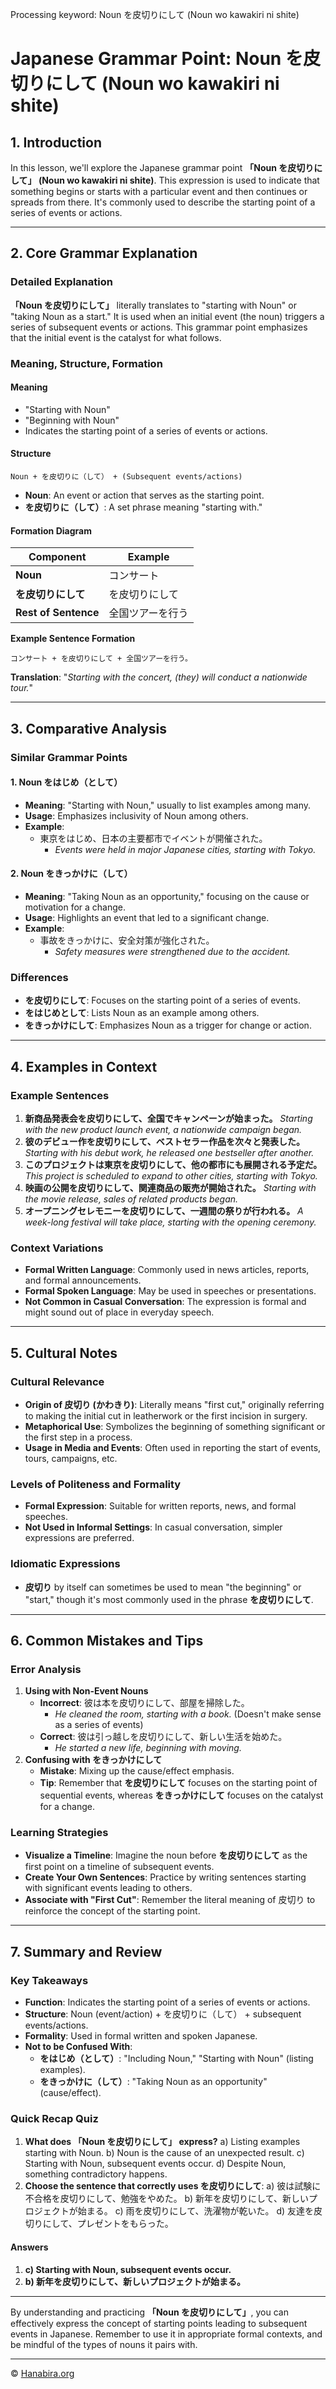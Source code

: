 Processing keyword: Noun を皮切りにして (Noun wo kawakiri ni shite)
# Japanese Grammar Point: Noun を皮切りにして (Noun wo kawakiri ni shite)

## 1. Introduction
In this lesson, we'll explore the Japanese grammar point **「Noun を皮切りにして」 (Noun wo kawakiri ni shite)**. This expression is used to indicate that something begins or starts with a particular event and then continues or spreads from there. It's commonly used to describe the starting point of a series of events or actions.

---
## 2. Core Grammar Explanation
### Detailed Explanation
**「Noun を皮切りにして」** literally translates to "starting with Noun" or "taking Noun as a start." It is used when an initial event (the noun) triggers a series of subsequent events or actions. This grammar point emphasizes that the initial event is the catalyst for what follows.
### Meaning, Structure, Formation
#### **Meaning**
- "Starting with Noun"
- "Beginning with Noun"
- Indicates the starting point of a series of events or actions.
#### **Structure**
```plaintext
Noun + を皮切りに（して） + (Subsequent events/actions)
```
- **Noun**: An event or action that serves as the starting point.
- **を皮切りに（して）**: A set phrase meaning "starting with."
#### **Formation Diagram**
| Component        | Example            |
|------------------|--------------------|
| **Noun**         | コンサート          |
| **を皮切りにして** | を皮切りにして     |
| **Rest of Sentence** | 全国ツアーを行う |
**Example Sentence Formation**
```plaintext
コンサート + を皮切りにして + 全国ツアーを行う。
```
**Translation**: "*Starting with the concert, (they) will conduct a nationwide tour.*"

---
## 3. Comparative Analysis
### Similar Grammar Points
#### **1. Noun をはじめ（として）**
- **Meaning**: "Starting with Noun," usually to list examples among many.
- **Usage**: Emphasizes inclusivity of Noun among others.
- **Example**:
  - 東京をはじめ、日本の主要都市でイベントが開催された。
    - *Events were held in major Japanese cities, starting with Tokyo.*
#### **2. Noun をきっかけに（して）**
- **Meaning**: "Taking Noun as an opportunity," focusing on the cause or motivation for a change.
- **Usage**: Highlights an event that led to a significant change.
- **Example**:
  - 事故をきっかけに、安全対策が強化された。
    - *Safety measures were strengthened due to the accident.*
### Differences
- **を皮切りにして**: Focuses on the starting point of a series of events.
- **をはじめとして**: Lists Noun as an example among others.
- **をきっかけにして**: Emphasizes Noun as a trigger for change or action.
---
## 4. Examples in Context
### Example Sentences
1. **新商品発表会を皮切りにして、全国でキャンペーンが始まった。**
   *Starting with the new product launch event, a nationwide campaign began.*
2. **彼のデビュー作を皮切りにして、ベストセラー作品を次々と発表した。**
   *Starting with his debut work, he released one bestseller after another.*
3. **このプロジェクトは東京を皮切りにして、他の都市にも展開される予定だ。**
   *This project is scheduled to expand to other cities, starting with Tokyo.*
4. **映画の公開を皮切りにして、関連商品の販売が開始された。**
   *Starting with the movie release, sales of related products began.*
5. **オープニングセレモニーを皮切りにして、一週間の祭りが行われる。**
   *A week-long festival will take place, starting with the opening ceremony.*
### Context Variations
- **Formal Written Language**: Commonly used in news articles, reports, and formal announcements.
- **Formal Spoken Language**: May be used in speeches or presentations.
- **Not Common in Casual Conversation**: The expression is formal and might sound out of place in everyday speech.
---
## 5. Cultural Notes
### Cultural Relevance
- **Origin of 皮切り (かわきり)**: Literally means "first cut," originally referring to making the initial cut in leatherwork or the first incision in surgery.
- **Metaphorical Use**: Symbolizes the beginning of something significant or the first step in a process.
- **Usage in Media and Events**: Often used in reporting the start of events, tours, campaigns, etc.
### Levels of Politeness and Formality
- **Formal Expression**: Suitable for written reports, news, and formal speeches.
- **Not Used in Informal Settings**: In casual conversation, simpler expressions are preferred.
### Idiomatic Expressions
- **皮切り** by itself can sometimes be used to mean "the beginning" or "start," though it's most commonly used in the phrase **を皮切りにして**.
---
## 6. Common Mistakes and Tips
### Error Analysis
1. **Using with Non-Event Nouns**
   - **Incorrect**: 彼は本を皮切りにして、部屋を掃除した。
     - *He cleaned the room, starting with a book.* (Doesn't make sense as a series of events)
   - **Correct**: 彼は引っ越しを皮切りにして、新しい生活を始めた。
     - *He started a new life, beginning with moving.*
2. **Confusing with をきっかけにして**
   - **Mistake**: Mixing up the cause/effect emphasis.
   - **Tip**: Remember that **を皮切りにして** focuses on the starting point of sequential events, whereas **をきっかけにして** focuses on the catalyst for a change.
### Learning Strategies
- **Visualize a Timeline**: Imagine the noun before **を皮切りにして** as the first point on a timeline of subsequent events.
- **Create Your Own Sentences**: Practice by writing sentences starting with significant events leading to others.
- **Associate with "First Cut"**: Remember the literal meaning of 皮切り to reinforce the concept of the starting point.
---
## 7. Summary and Review
### Key Takeaways
- **Function**: Indicates the starting point of a series of events or actions.
- **Structure**: Noun (event/action) + を皮切りに（して） + subsequent events/actions.
- **Formality**: Used in formal written and spoken Japanese.
- **Not to be Confused With**:
  - **をはじめ（として）**: "Including Noun," "Starting with Noun" (listing examples).
  - **をきっかけに（して）**: "Taking Noun as an opportunity" (cause/effect).
### Quick Recap Quiz
1. **What does 「Noun を皮切りにして」 express?**
   a) Listing examples starting with Noun.
   b) Noun is the cause of an unexpected result.
   c) Starting with Noun, subsequent events occur.
   d) Despite Noun, something contradictory happens.
2. **Choose the sentence that correctly uses を皮切りにして**:
   a) 彼は試験に不合格を皮切りにして、勉強をやめた。
   b) 新年を皮切りにして、新しいプロジェクトが始まる。
   c) 雨を皮切りにして、洗濯物が乾いた。
   d) 友達を皮切りにして、プレゼントをもらった。
#### **Answers**
1. **c) Starting with Noun, subsequent events occur.**
2. **b) 新年を皮切りにして、新しいプロジェクトが始まる。**
---
By understanding and practicing **「Noun を皮切りにして」**, you can effectively express the concept of starting points leading to subsequent events in Japanese. Remember to use it in appropriate formal contexts, and be mindful of the types of nouns it pairs with.


---

© [Hanabira.org](https://hanabira.org)
